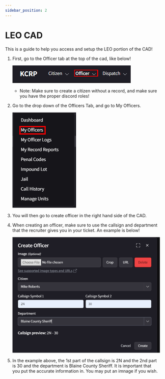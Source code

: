 ```yaml
---
sidebar_position: 2
---
```


# LEO CAD

This is a guide to help you access and setup the LEO portion of the CAD!

1. First, go to the Officer tab at the top of the cad, like below!

   ![CreateOfficer](createofficer.png)
   * Note: Make sure to create a citizen without a record, and make sure you have the proper discord roles!

2. Go to the drop down of the Officers Tab, and go to My Officers.

   ![Dropdown](dropdown.png)

3. You will then go to create officer in the right hand side of the CAD.

4. When creating an officer, make sure to use the callsign and department that the recruiter gives you in your ticket. An example is below!

     ![officercreate](createofficer2.png)

5. In the example above, the 1st part of the callsign is 2N and the 2nd part is 30 and the department is Blaine County Sheriff. It is important that you put the accurate information in. You may put an imnage if you wish.

